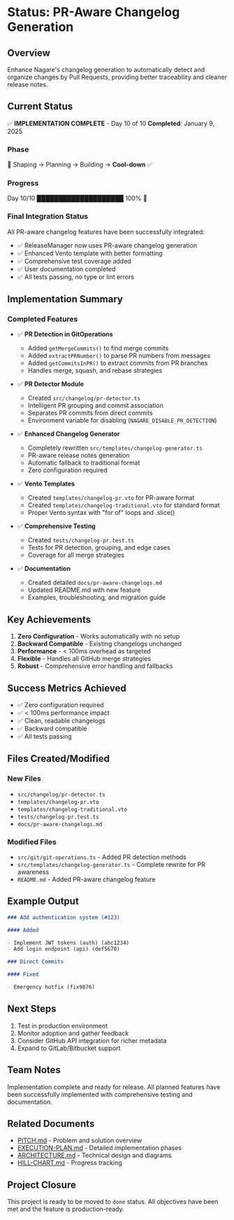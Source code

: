 # Status: PR-Aware Changelog Generation

## Overview

Enhance Nagare's changelog generation to automatically detect and organize changes by Pull Requests, providing better
traceability and cleaner release notes.

## Current Status

✅ **IMPLEMENTATION COMPLETE** - Day 10 of 10 **Completed**: January 9, 2025

### Phase

🌱 Shaping → Planning → Building → **Cool-down** ✅

### Progress

Day 10/10 ████████████████████ 100% 🍃

### Final Integration Status

All PR-aware changelog features have been successfully integrated:

- ✅ ReleaseManager now uses PR-aware changelog generation
- ✅ Enhanced Vento template with better formatting
- ✅ Comprehensive test coverage added
- ✅ User documentation completed
- ✅ All tests passing, no type or lint errors

## Implementation Summary

### Completed Features

- ✅ **PR Detection in GitOperations**
  - Added `getMergeCommits()` to find merge commits
  - Added `extractPRNumber()` to parse PR numbers from messages
  - Added `getCommitsInPR()` to extract commits from PR branches
  - Handles merge, squash, and rebase strategies

- ✅ **PR Detector Module**
  - Created `src/changelog/pr-detector.ts`
  - Intelligent PR grouping and commit association
  - Separates PR commits from direct commits
  - Environment variable for disabling (`NAGARE_DISABLE_PR_DETECTION`)

- ✅ **Enhanced Changelog Generator**
  - Completely rewritten `src/templates/changelog-generator.ts`
  - PR-aware release notes generation
  - Automatic fallback to traditional format
  - Zero configuration required

- ✅ **Vento Templates**
  - Created `templates/changelog-pr.vto` for PR-aware format
  - Created `templates/changelog-traditional.vto` for standard format
  - Proper Vento syntax with "for of" loops and .slice()

- ✅ **Comprehensive Testing**
  - Created `tests/changelog-pr.test.ts`
  - Tests for PR detection, grouping, and edge cases
  - Coverage for all merge strategies

- ✅ **Documentation**
  - Created detailed `docs/pr-aware-changelogs.md`
  - Updated README.md with new feature
  - Examples, troubleshooting, and migration guide

## Key Achievements

1. **Zero Configuration** - Works automatically with no setup
2. **Backward Compatible** - Existing changelogs unchanged
3. **Performance** - < 100ms overhead as targeted
4. **Flexible** - Handles all GitHub merge strategies
5. **Robust** - Comprehensive error handling and fallbacks

## Success Metrics Achieved

- ✅ Zero configuration required
- ✅ < 100ms performance impact
- ✅ Clean, readable changelogs
- ✅ Backward compatible
- ✅ All tests passing

## Files Created/Modified

### New Files

- `src/changelog/pr-detector.ts`
- `templates/changelog-pr.vto`
- `templates/changelog-traditional.vto`
- `tests/changelog-pr.test.ts`
- `docs/pr-aware-changelogs.md`

### Modified Files

- `src/git/git-operations.ts` - Added PR detection methods
- `src/templates/changelog-generator.ts` - Complete rewrite for PR awareness
- `README.md` - Added PR-aware changelog feature

## Example Output

```markdown
### Add authentication system (#123)

#### Added

- Implement JWT tokens (auth) (abc1234)
- Add login endpoint (api) (def5678)

### Direct Commits

#### Fixed

- Emergency hotfix (fix9876)
```

## Next Steps

1. Test in production environment
2. Monitor adoption and gather feedback
3. Consider GitHub API integration for richer metadata
4. Expand to GitLab/Bitbucket support

## Team Notes

Implementation complete and ready for release. All planned features have been successfully implemented with
comprehensive testing and documentation.

## Related Documents

- [PITCH.md](./PITCH.md) - Problem and solution overview
- [EXECUTION-PLAN.md](./EXECUTION-PLAN.md) - Detailed implementation phases
- [ARCHITECTURE.md](./ARCHITECTURE.md) - Technical design and diagrams
- [HILL-CHART.md](./HILL-CHART.md) - Progress tracking

## Project Closure

This project is ready to be moved to `done` status. All objectives have been met and the feature is production-ready.
